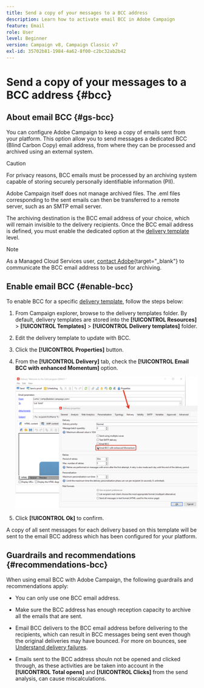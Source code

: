 ```yaml
---
title: Send a copy of your messages to a BCC address
description: Learn how to activate email BCC in Adobe Campaign
feature: Email
role: User
level: Beginner
version: Campaign v8, Campaign Classic v7
exl-id: 35702b81-1984-4a62-8f00-c2bc32ab2b42
---
```

# Send a copy of your messages to a BCC address {#bcc}

<!--
>[!NOTE]
>
>This capability is available starting Campaign v8.3. To check your version, refer to [this section](../start/compatibility-matrix.md#how-to-check-your-campaign-version-and-buildversion)-->

## About email BCC {#gs-bcc}

You can configure Adobe Campaign to keep a copy of emails sent from your platform. This option allow you to send messages a dedicated BCC (Blind Carbon Copy) email address, from where they can be processed and archived using an external system.

>[!CAUTION]
>
>For privacy reasons, BCC emails must be processed by an archiving system capable of storing securely personally identifiable information (PII).

Adobe Campaign itself does not manage archived files. The .eml files corresponding to the sent emails can then be transferred to a remote server, such as an SMTP email server.

The archiving destination is the BCC email address of your choice, which will remain invisible to the delivery recipients. Once the BCC email address is defined, you must enable the dedicated option at the [delivery template](create-templates.md) level. 

>[!NOTE]
>
>As a Managed Cloud Services user, [contact Adobe](../start/campaign-faq.md#support){target="_blank"} to communicate the BCC email address to be used for archiving.

## Enable email BCC {#enable-bcc}

To enable BCC for a specific [delivery template](create-templates.md), follow the steps below:

1. From Campaign explorer, browse to the delivery templates folder. By default, delivery templates are stored into the **[!UICONTROL Resources]** > **[!UICONTROL Templates]** > **[!UICONTROL Delivery templates]** folder. 
1. Edit the delivery template to update with BCC.
1. Click the **[!UICONTROL Properties]** button.
1. From the **[!UICONTROL Delivery]** tab, check the **[!UICONTROL Email BCC with enhanced Momentum]** option.

    ![](assets/email-bcc.png)

1. Click **[!UICONTROL Ok]** to confirm.

A copy of all sent messages for each delivery based on this template will be sent to the email BCC address which has been configured for your platform.

## Guardrails and recommendations {#recommendations-bcc}

When using email BCC with Adobe Campaign, the following guardrails and recommendations apply:

* You can only use one BCC email address.

* Make sure the BCC address has enough reception capacity to archive all the emails that are sent.

* Email BCC <!--with Enhanced MTA--> delivers to the BCC email address before delivering to the recipients, which can result in BCC messages being sent even though the original deliveries may have bounced. For more on bounces, see [Understand delivery failures](delivery-failures.md).

* Emails sent to the BCC address shouln not be opened and clicked through, as these activities are be taken into account in the **[!UICONTROL Total opens]** and **[!UICONTROL Clicks]** from the send analysis, can cause miscalculations.

<!--Only successfully sent emails are taken in account, bounces are not.-->
